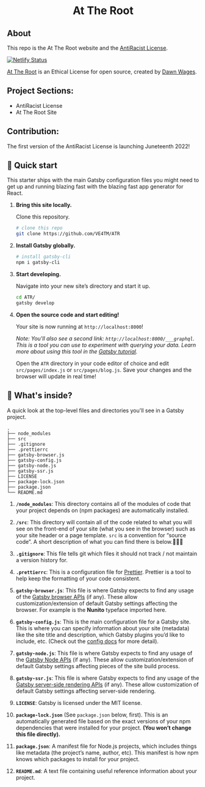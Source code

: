 <h1 align="center">
  At The Root
</h1>

## About

This repo is the At The Root website and the [AntiRacist License](https://github.com/VE4TM/ATR/blob/main/src/content/ATRlicense.md).

[![Netlify Status](https://api.netlify.com/api/v1/badges/156df136-0ea1-4196-b9ad-0baa73895836/deploy-status)](https://app.netlify.com/sites/mystifying-lovelace-fed5a8/deploys)

[At The Root](https://attheroot.dev/) is an Ethical License for open source, created by [Dawn Wages](https://glittertech.dev/about).  

## Project Sections:

- AntiRacist License 
- At The Root Site


## Contribution:

The first version of the AntiRacist License is launching Juneteenth 2022!

## 🚀 Quick start

This starter ships with the main Gatsby configuration files you might need to get up and running blazing fast with the blazing fast app generator for React.

1.  **Bring this site locally.**

    Clone this repository.

    ```sh
    # clone this repo 
    git clone https://github.com/VE4TM/ATR
    ```
    
2.  **Install Gatsby globally.**

    ```sh
    # install gatsby-cli
    npm i gatsby-cli
    ```

3.  **Start developing.**

    Navigate into your new site’s directory and start it up.

    ```sh
    cd ATR/
    gatsby develop
    ```

4.  **Open the source code and start editing!**

    Your site is now running at `http://localhost:8000`!

    _Note: You'll also see a second link: _`http://localhost:8000/___graphql`_. This is a tool you can use to experiment with querying your data. Learn more about using this tool in the [Gatsby tutorial](https://www.gatsbyjs.org/tutorial/part-five/#introducing-graphiql)._

    Open the `ATR` directory in your code editor of choice and edit `src/pages/index.js` or `src/pages/blog.js`. Save your changes and the browser will update in real time!

## 🧐 What's inside?

A quick look at the top-level files and directories you'll see in a Gatsby project.

    .
    ├── node_modules
    ├── src
    ├── .gitignore
    ├── .prettierrc
    ├── gatsby-browser.js
    ├── gatsby-config.js
    ├── gatsby-node.js
    ├── gatsby-ssr.js
    ├── LICENSE
    ├── package-lock.json
    ├── package.json
    └── README.md

1.  **`/node_modules`**: This directory contains all of the modules of code that your project depends on (npm packages) are automatically installed.

2.  **`/src`**: This directory will contain all of the code related to what you will see on the front-end of your site (what you see in the browser) such as your site header or a page template. `src` is a convention for “source code”. A short description of what you can find there is below.👨🏻‍💻

3.  **`.gitignore`**: This file tells git which files it should not track / not maintain a version history for.

4.  **`.prettierrc`**: This is a configuration file for [Prettier](https://prettier.io/). Prettier is a tool to help keep the formatting of your code consistent.

5.  **`gatsby-browser.js`**: This file is where Gatsby expects to find any usage of the [Gatsby browser APIs](https://www.gatsbyjs.com/docs/browser-apis/) (if any). These allow customization/extension of default Gatsby settings affecting the browser. For example is the **Nunito** typeface imported here.

6.  **`gatsby-config.js`**: This is the main configuration file for a Gatsby site. This is where you can specify information about your site (metadata) like the site title and description, which Gatsby plugins you’d like to include, etc. (Check out the [config docs](https://www.gatsbyjs.com/docs/gatsby-config/) for more detail).

7.  **`gatsby-node.js`**: This file is where Gatsby expects to find any usage of the [Gatsby Node APIs](https://www.gatsbyjs.com/docs/node-apis/) (if any). These allow customization/extension of default Gatsby settings affecting pieces of the site build process.

8.  **`gatsby-ssr.js`**: This file is where Gatsby expects to find any usage of the [Gatsby server-side rendering APIs](https://www.gatsbyjs.com/docs/ssr-apis/) (if any). These allow customization of default Gatsby settings affecting server-side rendering.

9.  **`LICENSE`**: Gatsby is licensed under the MIT license.

10. **`package-lock.json`** (See `package.json` below, first). This is an automatically generated file based on the exact versions of your npm dependencies that were installed for your project. **(You won’t change this file directly).**

11. **`package.json`**: A manifest file for Node.js projects, which includes things like metadata (the project’s name, author, etc). This manifest is how npm knows which packages to install for your project.

12. **`README.md`**: A text file containing useful reference information about your project.

